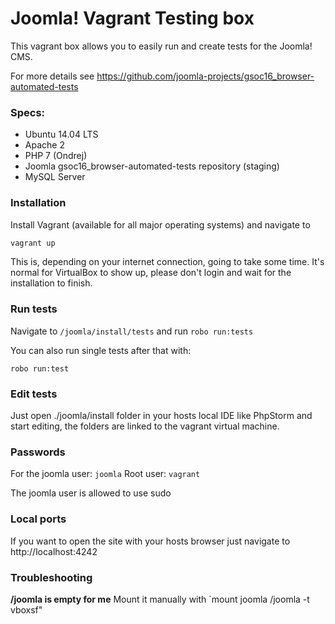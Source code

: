# Joomla! Vagrant Testing box

This vagrant box allows you to easily run and create tests for the Joomla! CMS.

For more details see https://github.com/joomla-projects/gsoc16_browser-automated-tests

### Specs:

* Ubuntu 14.04 LTS
* Apache 2
* PHP 7 (Ondrej)
* Joomla gsoc16_browser-automated-tests repository (staging)
* MySQL Server

### Installation

Install Vagrant (available for all major operating systems) and navigate to

```bash
vagrant up
```

This is, depending on your internet connection, going to take some time. It's normal for VirtualBox to show up, please don't login and wait for the installation to finish.

### Run tests

Navigate to `/joomla/install/tests` and run `robo run:tests`

You can also run single tests after that with:

`robo run:test`

### Edit tests

Just open ./joomla/install folder in your hosts local IDE like PhpStorm and start editing, the folders are linked to the vagrant virtual machine.

### Passwords

For the joomla user: `joomla`
Root user: `vagrant`

The joomla user is allowed to use sudo

### Local ports

If you want to open the site with your hosts browser just navigate to http://localhost:4242

### Troubleshooting

**/joomla is empty for me**
Mount it manually with `mount joomla /joomla -t vboxsf"
